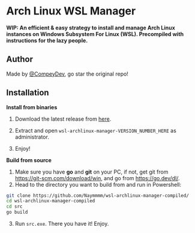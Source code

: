 
# Arch Linux WSL Manager

**WIP: An efficient & easy strategy to install and manage Arch Linux instances on Windows Subsystem For Linux (WSL). Precompiled with instructions for the lazy people.**




## Author

Made by [@CompeyDev](https://github.com/CompeyDev), go star the original repo!


## Installation

**Install from binaries**

1. Download the latest release from [here](https://github.com/Naymmmm/wsl-archlinux-manager-compiled/releases/).
2. Extract and open ```wsl-archlinux-manager-VERSION_NUMBER_HERE``` as administrator.

3. Enjoy!


**Build from source**

1. Make sure you have **go** and **git** on your PC, if not, get git from https://git-scm.com/download/win, and go from https://go.dev/dl/.
2. Head to the directory you want to build from and run in Powershell:
```bash
git clone https://github.com/Naymmmm/wsl-archlinux-manager-compiled/
cd wsl-archlinux-manager-compiled
cd src
go build
```
3. Run ```src.exe```. There you have it! Enjoy.
